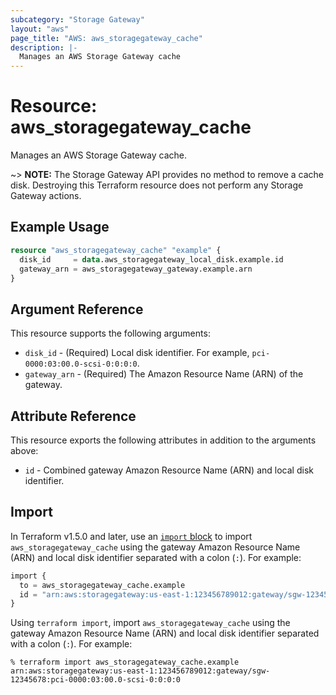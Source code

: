 ```yaml
---
subcategory: "Storage Gateway"
layout: "aws"
page_title: "AWS: aws_storagegateway_cache"
description: |-
  Manages an AWS Storage Gateway cache
---
```


# Resource: aws_storagegateway_cache

Manages an AWS Storage Gateway cache.

~> **NOTE:** The Storage Gateway API provides no method to remove a cache disk. Destroying this Terraform resource does not perform any Storage Gateway actions.

## Example Usage

```terraform
resource "aws_storagegateway_cache" "example" {
  disk_id     = data.aws_storagegateway_local_disk.example.id
  gateway_arn = aws_storagegateway_gateway.example.arn
}
```

## Argument Reference

This resource supports the following arguments:

* `disk_id` - (Required) Local disk identifier. For example, `pci-0000:03:00.0-scsi-0:0:0:0`.
* `gateway_arn` - (Required) The Amazon Resource Name (ARN) of the gateway.

## Attribute Reference

This resource exports the following attributes in addition to the arguments above:

* `id` - Combined gateway Amazon Resource Name (ARN) and local disk identifier.

## Import

In Terraform v1.5.0 and later, use an [`import` block](https://developer.hashicorp.com/terraform/language/import) to import `aws_storagegateway_cache` using the gateway Amazon Resource Name (ARN) and local disk identifier separated with a colon (`:`). For example:

```terraform
import {
  to = aws_storagegateway_cache.example
  id = "arn:aws:storagegateway:us-east-1:123456789012:gateway/sgw-12345678:pci-0000:03:00.0-scsi-0:0:0:0"
}
```

Using `terraform import`, import `aws_storagegateway_cache` using the gateway Amazon Resource Name (ARN) and local disk identifier separated with a colon (`:`). For example:

```console
% terraform import aws_storagegateway_cache.example arn:aws:storagegateway:us-east-1:123456789012:gateway/sgw-12345678:pci-0000:03:00.0-scsi-0:0:0:0
```
